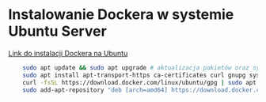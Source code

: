 # Instalowanie Dockera w systemie Ubuntu Server

[Link do instalacji Dockera na Ubuntu](https://docs.docker.com/engine/install/ubuntu/)

```bash
    sudo apt update && sudo apt upgrade # aktualizacja pakietów oraz sytemów
    sudo apt install apt-transport-https ca-certificates curl gnupg syste-properties-common # zainstalowanie pakietów wymaganych do poprawnego działania Dockera
    curl -fsSL https://download.docker.com/linux/ubuntu/gpg | sudo apt -key add #import klucza GPG repozytorium Dockera
    sudo add-apt-repository "deb [arch=amd64] https://download.docker.com/linux/ubuntu $(lsb_release -)
```